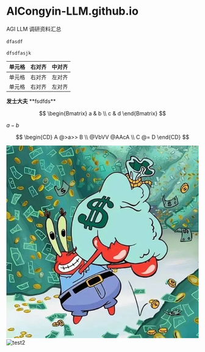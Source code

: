 # AICongyin-LLM.github.io
AGI LLM 调研资料汇总


`dfasdf`
```
dfsdfasjk
```

|单元格|右对齐|中对齐|
| :---- | ----: | :-----: |
|单元格|右对齐|左对齐|
|单元格|右对齐|左对齐|

**发士大夫**
\*\*fsdfds\*\*

$$
\begin{Bmatrix}
   a & b \\
   c & d
\end{Bmatrix}
$$

$a-b$

$$
\begin{CD}
   A @>a>> B \\
@VbVV @AAcA \\
   C @= D
\end{CD}
$$

![test](微信图片_20230218092412.jpg)
![test2](https://www.google.com.hk/url?sa=i&url=https%3A%2F%2Fen.wikipedia.org%2Fwiki%2FRobot&psig=AOvVaw3XmrXYlvUTUYeraJqJxpt5&ust=1683729309650000&source=images&cd=vfe&ved=0CA4QjRxqFwoTCJCx18666P4CFQAAAAAdAAAAABAE)
